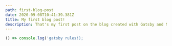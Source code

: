 ```yaml
---
path: first-blog-post
date: 2020-09-08T10:41:39.381Z
title: My first blog post!
description: That's my first post on the blog created with Gatsby and Netlify CMS.
---
```

```js
() => console.log('gatsby rules!);
```